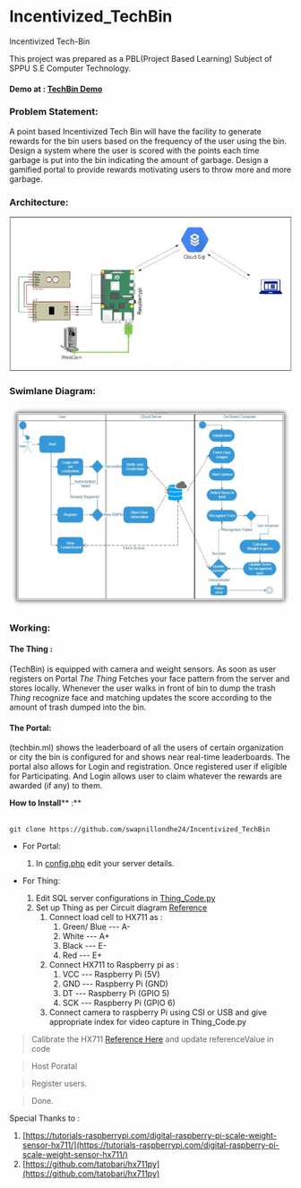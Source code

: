 # Incentivized_TechBin

Incentivized Tech-Bin

This project was prepared as a PBL(Project Based Learning) Subject of SPPU S.E Computer Technology.

#### Demo at : [TechBin Demo](http://techbin.ml/)


### Problem Statement: 

A point based Incentivized Tech Bin will have the facility to generate rewards for the bin users based on the frequency of the user using the bin. Design a system where the user is scored with the points each time garbage is put into the bin indicating the amount of garbage. Design a gamified portal to provide rewards motivating users to throw more and more garbage.

### Architecture:

![](Images/Circuit.jpg)

### Swimlane Diagram:

![](Images/Design.jpg)

### Working:

#### The Thing :
  (TechBin) is equipped with camera and weight sensors. As soon as user registers on Portal _The Thing_ Fetches your face pattern from the server and stores locally. Whenever the user walks in front of bin to dump the trash _Thing_ recognize face and matching updates the score according to the amount of trash dumped into the bin.

#### The Portal:
  (techbin.ml) shows the leaderboard of all the users of certain organization or city the bin is configured for and shows near real-time leaderboards. The portal also allows for Login and registration. Once registered user if eligible for Participating. And Login allows user to claim whatever the rewards are awarded (if any) to them.

**How to Install**** :**

```

git clone https://github.com/swapnillondhe24/Incentivized_TechBin

```

* For Portal:

    1. In [config.php](https://github.com/swapnillondhe24/Incentivized_TechBin/blob/main/Portal/config.php) edit your server details.

* For Thing:

    1. Edit SQL server configurations in [Thing_Code.py](https://github.com/swapnillondhe24/Incentivized_TechBin/blob/main/Thing/Thing_Code.py)
    2. Set up Thing as per Circuit diagram [Reference](https://tutorials-raspberrypi.com/digital-raspberry-pi-scale-weight-sensor-hx711/)
        1. Connect load cell to HX711 as :
            1. Green/ Blue --- A-
            2. White --- A+
            3. Black --- E-
            4. Red --- E+
        2. Connect HX711 to Raspberry pi as :
            1. VCC --- Raspberry Pi (5V)
            2. GND --- Raspberry Pi (GND)
            3. DT --- Raspberry Pi (GPIO 5)
            4. SCK --- Raspberry Pi (GPIO 6)
        3. Connect camera to raspberry Pi using CSI or USB and give appropriate index for video capture in Thing\_Code.py

>Calibrate the HX711 [Reference Here](https://github.com/tatobari/hx711py) and update referenceValue in code

>Host Poratal

>Register users.

>Done.

Special Thanks to :

1. [https://tutorials-raspberrypi.com/digital-raspberry-pi-scale-weight-sensor-hx711/](https://tutorials-raspberrypi.com/digital-raspberry-pi-scale-weight-sensor-hx711/)
2. [https://github.com/tatobari/hx711py](https://github.com/tatobari/hx711py)

